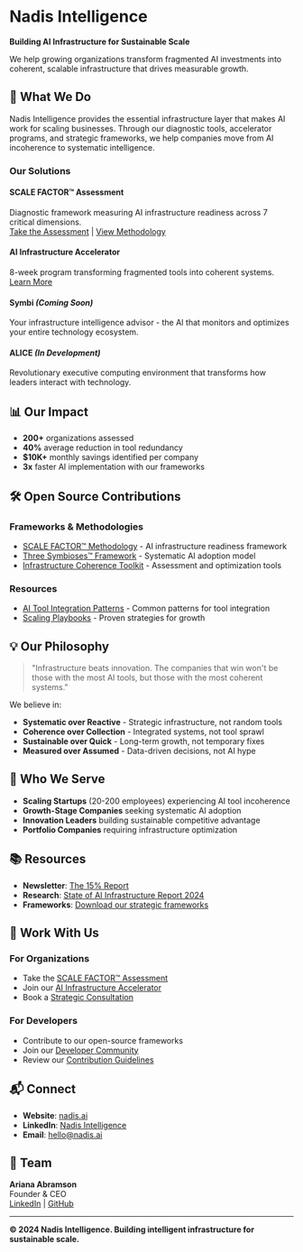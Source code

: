 # Nadis Intelligence

**Building AI Infrastructure for Sustainable Scale**

We help growing organizations transform fragmented AI investments into coherent, scalable infrastructure that drives measurable growth.

## 🚀 What We Do

Nadis Intelligence provides the essential infrastructure layer that makes AI work for scaling businesses. Through our diagnostic tools, accelerator programs, and strategic frameworks, we help companies move from AI incoherence to systematic intelligence.

### Our Solutions

#### **SCALE FACTOR™ Assessment**
Diagnostic framework measuring AI infrastructure readiness across 7 critical dimensions.  
[Take the Assessment](https://scalefactor.nadis.ai) | [View Methodology](https://github.com/aiwithari/scalefactor-methodology)

#### **AI Infrastructure Accelerator**
8-week program transforming fragmented tools into coherent systems.  
[Learn More](https://accelerator.nadis.ai)

#### **Symbi** *(Coming Soon)*
Your infrastructure intelligence advisor - the AI that monitors and optimizes your entire technology ecosystem.

#### **ALICE** *(In Development)*
Revolutionary executive computing environment that transforms how leaders interact with technology.

## 📊 Our Impact

- **200+** organizations assessed
- **40%** average reduction in tool redundancy
- **$10K+** monthly savings identified per company
- **3x** faster AI implementation with our frameworks

## 🛠️ Open Source Contributions

### Frameworks & Methodologies
- [SCALE FACTOR™ Methodology](https://github.com/aiwithari/scalefactor-methodology) - AI infrastructure readiness framework
- [Three Symbioses™ Framework]() - Systematic AI adoption model
- [Infrastructure Coherence Toolkit]() - Assessment and optimization tools

### Resources
- [AI Tool Integration Patterns](https://github.com/nadisintelligence/integration-patterns) - Common patterns for tool integration
- [Scaling Playbooks](https://github.com/nadisintelligence/scaling-playbooks) - Proven strategies for growth

## 💡 Our Philosophy

> "Infrastructure beats innovation. The companies that win won't be those with the most AI tools, but those with the most coherent systems."

We believe in:
- **Systematic over Reactive** - Strategic infrastructure, not random tools
- **Coherence over Collection** - Integrated systems, not tool sprawl  
- **Sustainable over Quick** - Long-term growth, not temporary fixes
- **Measured over Assumed** - Data-driven decisions, not AI hype

## 🎯 Who We Serve

- **Scaling Startups** (20-200 employees) experiencing AI tool incoherence
- **Growth-Stage Companies** seeking systematic AI adoption
- **Innovation Leaders** building sustainable competitive advantage
- **Portfolio Companies** requiring infrastructure optimization

## 📚 Resources

- **Newsletter**: [The 15% Report](https://nadis.ai/newsletter)
- **Research**: [State of AI Infrastructure Report 2024](https://nadis.ai/research)
- **Frameworks**: [Download our strategic frameworks](https://nadis.ai/resources)

## 🤝 Work With Us

### For Organizations
- Take the [SCALE FACTOR™ Assessment](https://scalefactor.nadis.ai)
- Join our [AI Infrastructure Accelerator](https://nadis.ai/accelerator)
- Book a [Strategic Consultation](https://calendly.com/arialiya/aidiagnostic)

### For Developers
- Contribute to our open-source frameworks
- Join our [Developer Community](https://github.com/nadisintelligence/community)
- Review our [Contribution Guidelines](https://github.com/nadisintelligence/contributing)

## 📬 Connect

- **Website**: [nadis.ai](https://nadis.ai)
- **LinkedIn**: [Nadis Intelligence](https://linkedin.com/company/nadis-intelligence)
- **Email**: hello@nadis.ai

## 👥 Team

**Ariana Abramson**  
Founder & CEO  
[LinkedIn](https://linkedin.com/in/arianaabramson) | [GitHub](https://github.com/aiwithari)

---

**© 2024 Nadis Intelligence. Building intelligent infrastructure for sustainable scale.**
